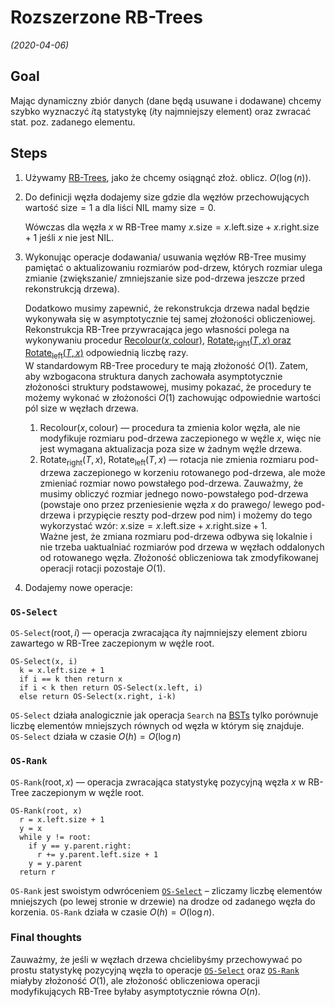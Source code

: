 # Rozszerzone RB-Trees
*(2020-04-06)*

## Goal

Mając dynamiczny zbiór danych (dane będą usuwane i dodawane) chcemy szybko wyznaczyć $i$tą statystykę ($i$ty najmniejszy element) oraz zwracać stat. poz. zadanego elementu.

## Steps

1. Używamy [RB-Trees](../2020-03-30/red-black-tree.md), jako że chcemy osiągnąć złoż. oblicz. $O(\log(n))$.
2. Do definicji węzła dodajemy $\text{size}$ gdzie dla węzłów przechowujących wartość $\text{size}=1$ a dla liści $\text{NIL}$ mamy $\text{size}=0$.

    Wówczas dla węzła $x$ w RB-Tree mamy $x.\text{size} = x.\text{left}.\text{size} + x.\text{right}.\text{size} + 1$ jeśli $x$ nie jest $\text{NIL}$.

3. Wykonując operacje dodawania/ usuwania węzłów RB-Tree musimy pamiętać o aktualizowaniu rozmiarów pod-drzew, których rozmiar ulega zmianie (zwiększanie/ zmniejszanie $\text{size}$ pod-drzewa jeszcze przed rekonstrukcją drzewa).

    Dodatkowo musimy zapewnić, że rekonstrukcja drzewa nadal będzie wykonywała się w asymptotycznie tej samej złożoności obliczeniowej. Rekonstrukcja RB-Tree przywracająca jego własności polega na wykonywaniu procedur [$\text{Recolour}(x, \text{colour})$](../2020-03-30/red-black-tree.md#mathrmrecolorx-color), [$\mathrm{Rotate_{right}}(T,x)$ oraz $\mathrm{Rotate_{left}}(T,x)$](../2020-03-30/red-black-tree.md#mathrmrotaterighttx-mathrmrotatelefttx) odpowiednią liczbę razy.\
    W standardowym RB-Tree procedury te mają złożoność $O(1)$. Zatem, aby wzbogacona struktura danych zachowała asymptotycznie złożoności struktury podstawowej, musimy pokazać, że procedury te możemy wykonać w złożoności $O(1)$ zachowując odpowiednie wartości pól $\mathrm{size}$ w węzłach drzewa.

      1. $\mathrm{Recolour}(x, \mathrm{colour})$ — procedura ta zmienia kolor węzła, ale nie modyfikuje rozmiaru pod-drzewa zaczepionego w węźle $x$, więc nie jest wymagana aktualizacja poza $\mathrm{size}$ w żadnym węźle drzewa.
      2. $\mathrm{Rotate_{right}}(T,x)$, $\mathrm{Rotate_{left}}(T,x)$ — rotacja nie zmienia rozmiaru pod-drzewa zaczepionego w korzeniu rotowanego pod-drzewa, ale może zmieniać rozmiar nowo powstałego pod-drzewa. Zauważmy, że musimy obliczyć rozmiar jednego nowo-powstałego pod-drzewa (powstaje ono przez przeniesienie węzła $x$ do prawego/ lewego pod-drzewa i przypięcie reszty pod-drzew pod nim) i możemy do tego wykorzystać wzór: $x.\mathrm{size} = x.\mathrm{left}.\mathrm{size} + x.\mathrm{right}.\mathrm{size} + 1$.\
      Ważne jest, że zmiana rozmiaru pod-drzewa odbywa się lokalnie i nie trzeba uaktualniać rozmiarów pod drzewa w węzłach oddalonych od rotowanego węzła. Złożoność obliczeniowa tak zmodyfikowanej operacji rotacji pozostaje $O(1)$.

4. Dodajemy nowe operacje:

### `OS-Select`
`OS-Select`$(\mathrm{root}, i)$ — operacja zwracająca $i$ty najmniejszy element zbioru zawartego w RB-Tree zaczepionym w węźle $\mathrm{root}$.

```
OS-Select(x, i)
  k = x.left.size + 1
  if i == k then return x
  if i < k then return OS-Select(x.left, i)
  else return OS-Select(x.right, i-k)
```

`OS-Select` działa analogicznie jak operacja `Search` na [BSTs](../2020-03-25/binary-search-tree.md) tylko porównuje liczbę elementów mniejszych równych od węzła w którym się znajduje.\
`OS-Select` działa w czasie $O(h) = O(\log n)$

### `OS-Rank`
`OS-Rank`$(\mathrm{root}, x)$ — operacja zwracająca statystykę pozycyjną węzła $x$ w RB-Tree zaczepionym w węźle $\mathrm{root}$.

```
OS-Rank(root, x)
  r = x.left.size + 1
  y = x
  while y != root:
    if y == y.parent.right:
      r += y.parent.left.size + 1
    y = y.parent
  return r
```

`OS-Rank` jest swoistym odwróceniem [`OS-Select`](#os-select) – zliczamy liczbę elementów mniejszych (po lewej stronie w drzewie) na drodze od zadanego węzła do korzenia. `OS-Rank` działa w czasie $O(h) = O(\log n)$.

### Final thoughts

Zauważmy, że jeśli w węzłach drzewa chcielibyśmy przechowywać po prostu statystykę pozycyjną węzła to operacje [`OS-Select`](#os-select) oraz [`OS-Rank`](#os-rank) miałyby złożoność $O(1)$, ale złożoność obliczeniowa operacji modyfikujących RB-Tree byłaby asymptotycznie równa $O(n)$.
